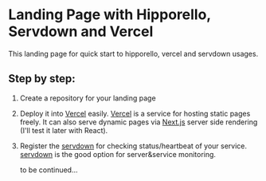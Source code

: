 # Landing Page with Hipporello, Servdown and Vercel
This landing page for quick start to hipporello, vercel and servdown usages.

## Step by step:
1) Create a repository for your landing page
2) Deploy it into [Vercel](https://vercel.com) easily. [Vercel](https://vercel.com) is a service for hosting static pages freely. It can also serve dynamic pages via [Next.js](https://nextjs.org) server side rendering (I'll test it later with React).
3) Register the [servdown](https://servdown.com) for checking status/heartbeat of your service. [servdown](https://servdown.com)  is the good option for server&service monitoring.
    
    to be continued...

